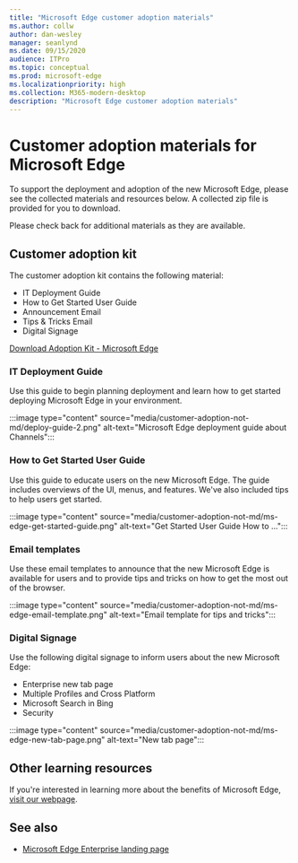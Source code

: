 ```yaml
---
title: "Microsoft Edge customer adoption materials"
ms.author: collw
author: dan-wesley
manager: seanlynd
ms.date: 09/15/2020
audience: ITPro
ms.topic: conceptual
ms.prod: microsoft-edge
ms.localizationpriority: high
ms.collection: M365-modern-desktop
description: "Microsoft Edge customer adoption materials"
---
```


# Customer adoption materials for Microsoft Edge

To support the deployment and adoption of the new Microsoft Edge, please see the collected materials and resources below. A collected zip file is provided for you to download.

Please check back for additional materials as they are available.

## Customer adoption kit

The customer adoption kit contains the following material:

- IT Deployment Guide
- How to Get Started User Guide
- Announcement Email
- Tips & Tricks Email
- Digital Signage

[Download Adoption Kit - Microsoft Edge](https://www.microsoft.com/edge/business)

### IT Deployment Guide

Use this guide to begin planning deployment and learn how to get started deploying Microsoft Edge in your environment.

:::image type="content" source="media/customer-adoption-not-md/deploy-guide-2.png" alt-text="Microsoft Edge deployment guide about Channels":::

### How to Get Started User Guide

Use this guide to educate users on the new Microsoft Edge. The guide includes overviews of the UI, menus, and features. We've also included tips to help users get started.

:::image type="content" source="media/customer-adoption-not-md/ms-edge-get-started-guide.png" alt-text="Get Started User Guide How to ...":::

### Email templates

Use these email templates to announce that the new Microsoft Edge is available for users and to provide tips and tricks on how to get the most out of the browser.

:::image type="content" source="media/customer-adoption-not-md/ms-edge-email-template.png" alt-text="Email template for tips and tricks":::

### Digital Signage

Use the following digital signage to inform users about the new Microsoft Edge:

- Enterprise new tab page
- Multiple Profiles and Cross Platform
- Microsoft Search in Bing
- Security

:::image type="content" source="media/customer-adoption-not-md/ms-edge-new-tab-page.png" alt-text="New tab page":::

## Other learning resources

If you're interested in learning more about the benefits of Microsoft Edge, [visit our webpage](https://www.microsoft.com/edge/business).

## See also

- [Microsoft Edge Enterprise landing page](https://aka.ms/EdgeEnterprise)
